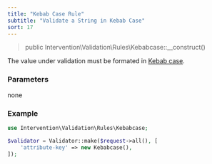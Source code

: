 ```yaml
---
title: "Kebab Case Rule"
subtitle: "Validate a String in Kebab Case"
sort: 17
---
```


> public Intervention\Validation\Rules\Kebabcase::__construct()

The value under validation must be formated in [Kebab case](https://en.wikipedia.org/wiki/Letter_case#Special_case_styles).

### Parameters

none

### Example

```php
use Intervention\Validation\Rules\Kebabcase;

$validator = Validator::make($request->all(), [
    'attribute-key' => new Kebabcase(),
]);
```


